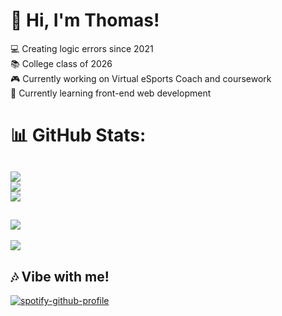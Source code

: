 # 🚀 Hi, I'm Thomas!
💻 Creating logic errors since 2021<br>📚 College class of 2026<br>🎮 Currently working on Virtual eSports Coach and coursework<br>🌱 Currently learning front-end web development
# 📊 GitHub Stats:
![](https://github-readme-stats.vercel.app/api?username=tsa7&theme=transparent&hide_border=false&include_all_commits=true&count_private=true&custom_title=tsa7%27s%20GitHub%20Stats)<br/>
![](https://github-readme-streak-stats.herokuapp.com/?user=tsa7&theme=transparent&hide_border=false)<br/>
![](https://github-readme-stats.vercel.app/api/top-langs/?username=tsa7&theme=transparent&hide_border=false&include_all_commits=true&count_private=true&layout=compact)
---
![](https://github-profile-trophy.vercel.app/?username=tsa7&theme=transparent&no-frame=false&no-bg=true&margin-w=4)
---
[![](https://visitcount.itsvg.in/api?id=tsa7&icon=0&color=1)](https://visitcount.itsvg.in)
## 🎶 Vibe with me!
[![spotify-github-profile](https://spotify-github-profile.vercel.app/api/view?uid=eg0o54vfgdcynpacy48818rpt&cover_image=true&theme=natemoo-re&show_offline=true&background_color=121212&interchange=true&bar_color=53b14f&bar_color_cover=true)](https://spotify-github-profile.vercel.app/api/view?uid=eg0o54vfgdcynpacy48818rpt&redirect=true)

